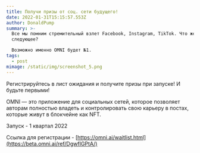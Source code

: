 ```yaml
---
title: Получи призы от соц. сети будущего!
date: 2022-01-31T15:15:57.553Z
author: DonaldPump
summary: >-
  Все мы помним стремительный взлет Facebook, Instagram, TikTok. Что же
  следующее? 

  Возможно именно OMNI будет №1.
tags:
  - post
mimage: /static/img/screenshot_5.png
---
```

Регистрируйтесь в лист ожидания и получите призы при запуске! И будьте первыми!


OMNI — это приложение для социальных сетей, которое позволяет авторам полностью владеть и контролировать свою карьеру в постах, которые живут в блокчейне как NFT.


Запуск - 1 квартал 2022

Ссылка для регистрации - [https://omni.ai/waitlist.html](https://beta.omni.ai/ref/DgwfIGPtA/)